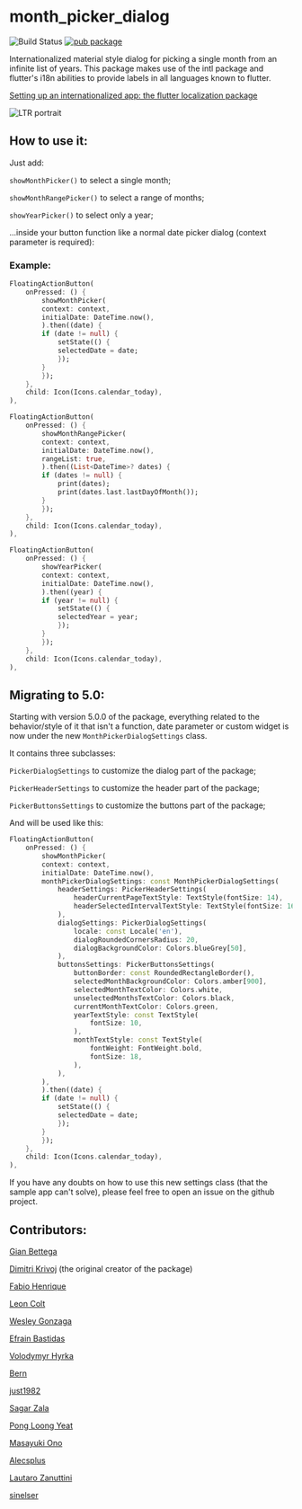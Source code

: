 # month_picker_dialog
![Build Status](https://img.shields.io/github/actions/workflow/status/hmkrivoj/month_picker_dialog/dart.yml)
[![pub package](https://img.shields.io/pub/v/month_picker_dialog.svg)](https://pub.dev/packages/month_picker_dialog)

Internationalized material style dialog for picking a single month from an infinite list of years.
This package makes use of the intl package and flutter's i18n abilities to provide labels in all languages known to flutter.


[Setting up an internationalized app: the flutter localization package](https://flutter.io/docs/development/accessibility-and-localization/internationalization#setting-up-an-internationalized-app-the-flutter_localizations-package)

![LTR portrait](screenshots/ltr_portrait.png)

## How to use it:

Just add: 

`showMonthPicker()` to select a single month;

`showMonthRangePicker()` to select a range of months;

`showYearPicker()` to select only a year; 

...inside your button function like a normal date picker dialog (context parameter is required):

### Example:

```dart
FloatingActionButton(
    onPressed: () {
        showMonthPicker(
        context: context,
        initialDate: DateTime.now(),
        ).then((date) {
        if (date != null) {
            setState(() {
            selectedDate = date;
            });
        }
        });
    },
    child: Icon(Icons.calendar_today),
),

FloatingActionButton(
    onPressed: () {
        showMonthRangePicker(
        context: context,
        initialDate: DateTime.now(),
        rangeList: true,
        ).then((List<DateTime>? dates) {
        if (dates != null) {
            print(dates);
            print(dates.last.lastDayOfMonth());
        }
        });
    },
    child: Icon(Icons.calendar_today),
),

FloatingActionButton(
    onPressed: () {
        showYearPicker(
        context: context,
        initialDate: DateTime.now(),
        ).then((year) {
        if (year != null) {
            setState(() {
            selectedYear = year;
            });
        }
        });
    },
    child: Icon(Icons.calendar_today),
),

```

## Migrating to 5.0: 
Starting with version 5.0.0 of the package, everything related to the behavior/style of it that isn't a function, date parameter or custom widget is now under the new `MonthPickerDialogSettings` class.

It contains three subclasses:

`PickerDialogSettings` to customize the dialog part of the package;

`PickerHeaderSettings` to customize the header part of the package;

`PickerButtonsSettings` to customize the buttons part of the package;

And will be used like this:

```dart
FloatingActionButton(
    onPressed: () {
        showMonthPicker(
        context: context,
        initialDate: DateTime.now(),
        monthPickerDialogSettings: const MonthPickerDialogSettings(
            headerSettings: PickerHeaderSettings(
                headerCurrentPageTextStyle: TextStyle(fontSize: 14),
                headerSelectedIntervalTextStyle: TextStyle(fontSize: 16),
            ),
            dialogSettings: PickerDialogSettings(
                locale: const Locale('en'),
                dialogRoundedCornersRadius: 20,
                dialogBackgroundColor: Colors.blueGrey[50],
            ),
            buttonsSettings: PickerButtonsSettings(
                buttonBorder: const RoundedRectangleBorder(),
                selectedMonthBackgroundColor: Colors.amber[900],
                selectedMonthTextColor: Colors.white,
                unselectedMonthsTextColor: Colors.black,
                currentMonthTextColor: Colors.green,
                yearTextStyle: const TextStyle(
                    fontSize: 10,
                ),
                monthTextStyle: const TextStyle(
                    fontWeight: FontWeight.bold,
                    fontSize: 18,
                ),
            ),
        ),
        ).then((date) {
        if (date != null) {
            setState(() {
            selectedDate = date;
            });
        }
        });
    },
    child: Icon(Icons.calendar_today),
),
```

If you have any doubts on how to use this new settings class (that the sample app can't solve), please feel free to open an issue on the github project.


## Contributors:
[Gian Bettega](https://github.com/Macacoazul01)

[Dimitri Krivoj](https://github.com/hmkrivoj) (the original creator of the package)

[Fabio Henrique](https://github.com/FabioClem)

[Leon Colt](https://github.com/LeonColt)

[Wesley Gonzaga](https://github.com/wesleygonalv)

[Efrain Bastidas](https://github.com/Wolfteam)

[Volodymyr Hyrka](https://github.com/Vov4yk)

[Bern](https://github.com/Berneyw)

[just1982](https://github.com/just1982)

[Sagar Zala](https://github.com/sagarzala123)

[Pong Loong Yeat](https://github.com/pongloongyeat)

[Masayuki Ono](https://github.com/mono0926)

[Alecsplus](https://github.com/Alecsplus)

[Lautaro Zanuttini](https://github.com/lautarozanuttini)

[sinelser](https://github.com/sinelser)